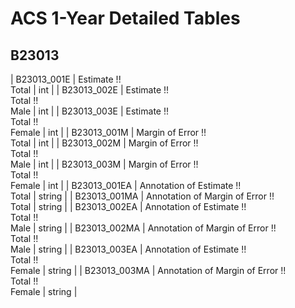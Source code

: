 # ACS 1-Year Detailed Tables

## B23013

| B23013_001E | Estimate !!<br>Total | int |
| B23013_002E | Estimate !!<br>Total !!<br>Male | int |
| B23013_003E | Estimate !!<br>Total !!<br>Female | int |
| B23013_001M | Margin of Error !!<br>Total | int |
| B23013_002M | Margin of Error !!<br>Total !!<br>Male | int |
| B23013_003M | Margin of Error !!<br>Total !!<br>Female | int |
| B23013_001EA | Annotation of Estimate !!<br>Total | string |
| B23013_001MA | Annotation of Margin of Error !!<br>Total | string |
| B23013_002EA | Annotation of Estimate !!<br>Total !!<br>Male | string |
| B23013_002MA | Annotation of Margin of Error !!<br>Total !!<br>Male | string |
| B23013_003EA | Annotation of Estimate !!<br>Total !!<br>Female | string |
| B23013_003MA | Annotation of Margin of Error !!<br>Total !!<br>Female | string |

